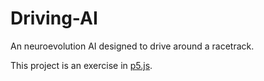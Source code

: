 # Driving-AI
An neuroevolution AI designed to drive around a racetrack.

This project is an exercise in [p5.js](https://p5js.org/).
